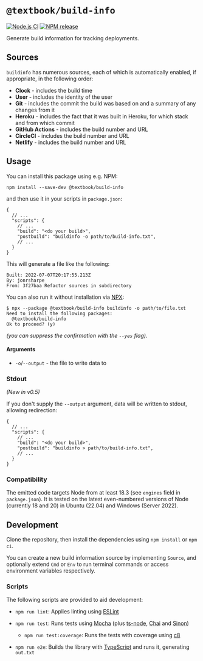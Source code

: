 # `@textbook/build-info`

[![Node.js CI][actions-badge]][actions-link]
[![NPM release][npm-badge]][npm-link]

Generate build information for tracking deployments.

## Sources

`buildinfo` has numerous sources, each of which is automatically enabled, if appropriate, in the following order:

- **Clock** - includes the build time
- **User** - includes the identity of the user
- **Git** - includes the commit the build was based on and a summary of any changes from it
- **Heroku** - includes the fact that it was built in Heroku, for which stack and from which commit
- **GitHub Actions** - includes the build number and URL
- **CircleCI** - includes the build number and URL
- **Netlify** - includes the build number and URL

## Usage

You can install this package using e.g. NPM:

```shell
npm install --save-dev @textbook/build-info
```

and then use it in your scripts in `package.json`:

```json5
{
  // ...
  "scripts": {
    // ...
    "build": "<do your build>",
    "postbuild": "buildinfo -o path/to/build-info.txt",
    // ...
  }
}
```

This will generate a file like the following:

```
Built: 2022-07-07T20:17:55.213Z
By: jonrsharpe
From: 3f27baa Refactor sources in subdirectory
```

You can also run it without installation via [NPX]:

```shell
$ npx --package @textbook/build-info buildinfo -o path/to/file.txt
Need to install the following packages:
  @textbook/build-info
Ok to proceed? (y)
```

_(you can suppress the confirmation with the `--yes` flag)_.

#### Arguments

- `-o`/`--output` - the file to write data to

### Stdout

_(New in v0.5)_

If you don't supply the `--output` argument, data will be written to stdout, allowing redirection:

```json5
{
  // ...
  "scripts": {
    // ...
    "build": "<do your build>",
    "postbuild": "buildinfo > path/to/build-info.txt",
    // ...
  }
}
```

### Compatibility

The emitted code targets Node from at least 18.3 (see `engines` field in `package.json`). It is tested on the latest
even-numbered versions of Node (currently 18 and 20) in Ubuntu (22.04) and Windows (Server 2022).

## Development

Clone the repository, then install the dependencies using `npm install` or `npm ci`.

You can create a new build information source by implementing `Source`, and optionally extend `Cmd` or `Env` to run
terminal commands or access environment variables respectively.

### Scripts

The following scripts are provided to aid development:

- `npm run lint`: Applies linting using [ESLint]

- `npm run test`: Runs tests using [Mocha] (plus [ts-node], [Chai] and [Sinon])

    - `npm run test:coverage`: Runs the tests with coverage using [c8]

- `npm run e2e`: Builds the library with [TypeScript] and runs it, generating `out.txt`

[actions-badge]: https://github.com/textbook/build-info/actions/workflows/push.yml/badge.svg
[actions-link]: https://github.com/textbook/build-info/actions/workflows/push.yml
[c8]: https://www.npmjs.com/package/c8
[chai]: https://www.chaijs.com/
[eslint]: https://eslint.org/
[mocha]: https://mochajs.org/
[npm-badge]: https://img.shields.io/npm/v/@textbook/build-info?logo=npm&color=blue
[npm-link]: https://www.npmjs.com/package/@textbook/build-info
[npx]: https://docs.npmjs.com/cli/v8/commands/npx
[sinon]: https://sinonjs.org/
[ts-node]: https://typestrong.org/ts-node/
[typescript]: https://www.typescriptlang.org/
